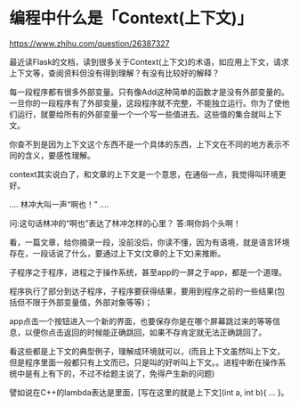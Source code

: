 # 编程中什么是「Context(上下文)」
https://www.zhihu.com/question/26387327

最近读Flask的文档，读到很多关于Context(上下文)的术语，如应用上下文，请求上下文等，查阅资料但没有得到理解？有没有比较好的解释？



 每一段程序都有很多外部变量。只有像Add这种简单的函数才是没有外部变量的。一旦你的一段程序有了外部变量，这段程序就不完整，不能独立运行。你为了使他们运行，就要给所有的外部变量一个一个写一些值进去。这些值的集合就叫上下文。

 

你查不到是因为上下文这个东西不是一个具体的东西，上下文在不同的地方表示不同的含义，要感性理解。

context其实说白了，和文章的上下文是一个意思，在通俗一点，我觉得叫环境更好。

....
林冲大叫一声“啊也！”
....

问:这句话林冲的“啊也”表达了林冲怎样的心里？
答:啊你妈个头啊！

看，一篇文章，给你摘录一段，没前没后，你读不懂，因为有语境，就是语言环境存在，一段话说了什么，要通过上下文(文章的上下文)来推断。

子程序之于程序，进程之于操作系统，甚至app的一屏之于app，都是一个道理。

程序执行了部分到达子程序，子程序要获得结果，要用到程序之前的一些结果(包括但不限于外部变量值，外部对象等等)；

app点击一个按钮进入一个新的界面，也要保存你是在哪个屏幕跳过来的等等信息，以便你点击返回的时候能正确跳回，如果不存肯定就无法正确跳回了。

看这些都是上下文的典型例子，理解成环境就可以，(而且上下文虽然叫上下文，但是程序里面一般都只有上文而已，只是叫的好听叫上下文。。进程中断在操作系统中是有上有下的，不过不给题主说了，免得产生新的问题)

 譬如说在C++的lambda表达是里面，\[写在这里的就是上下文](int a, int b){ ... }。 



